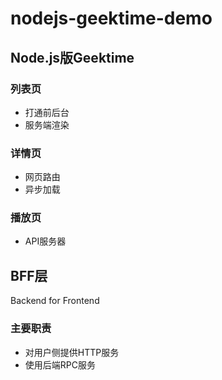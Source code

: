 # nodejs-geektime-demo

## Node.js版Geektime
### 列表页
- 打通前后台
- 服务端渲染
### 详情页
- 网页路由
- 异步加载
### 播放页
- API服务器


## BFF层
Backend for Frontend
### 主要职责
- 对用户侧提供HTTP服务
- 使用后端RPC服务


